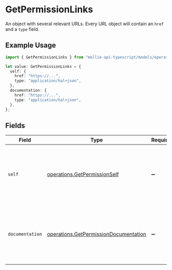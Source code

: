 # GetPermissionLinks

An object with several relevant URLs. Every URL object will contain an `href` and a `type` field.

## Example Usage

```typescript
import { GetPermissionLinks } from "mollie-api-typescript/models/operations";

let value: GetPermissionLinks = {
  self: {
    href: "https://...",
    type: "application/hal+json",
  },
  documentation: {
    href: "https://...",
    type: "application/hal+json",
  },
};
```

## Fields

| Field                                                                                          | Type                                                                                           | Required                                                                                       | Description                                                                                    |
| ---------------------------------------------------------------------------------------------- | ---------------------------------------------------------------------------------------------- | ---------------------------------------------------------------------------------------------- | ---------------------------------------------------------------------------------------------- |
| `self`                                                                                         | [operations.GetPermissionSelf](../../models/operations/getpermissionself.md)                   | :heavy_minus_sign:                                                                             | In v2 endpoints, URLs are commonly represented as objects with an `href` and `type` field.     |
| `documentation`                                                                                | [operations.GetPermissionDocumentation](../../models/operations/getpermissiondocumentation.md) | :heavy_minus_sign:                                                                             | In v2 endpoints, URLs are commonly represented as objects with an `href` and `type` field.     |